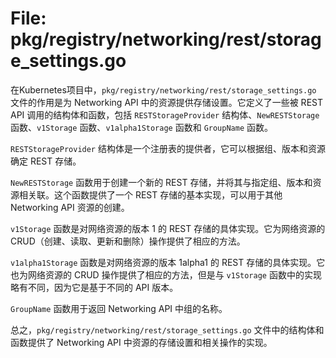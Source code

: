 # File: pkg/registry/networking/rest/storage_settings.go

在Kubernetes项目中，`pkg/registry/networking/rest/storage_settings.go` 文件的作用是为 Networking API 中的资源提供存储设置。它定义了一些被 REST API 调用的结构体和函数，包括 `RESTStorageProvider` 结构体、`NewRESTStorage` 函数、`v1Storage` 函数、`v1alpha1Storage` 函数和 `GroupName` 函数。

`RESTStorageProvider` 结构体是一个注册表的提供者，它可以根据组、版本和资源确定 REST 存储。

`NewRESTStorage` 函数用于创建一个新的 REST 存储，并将其与指定组、版本和资源相关联。这个函数提供了一个 REST 存储的基本实现，可以用于其他 Networking API 资源的创建。

`v1Storage` 函数是对网络资源的版本 1 的 REST 存储的具体实现。它为网络资源的 CRUD（创建、读取、更新和删除）操作提供了相应的方法。

`v1alpha1Storage` 函数是对网络资源的版本 1alpha1 的 REST 存储的具体实现。它也为网络资源的 CRUD 操作提供了相应的方法，但是与 `v1Storage` 函数中的实现略有不同，因为它是基于不同的 API 版本。

`GroupName` 函数用于返回 Networking API 中组的名称。

总之，`pkg/registry/networking/rest/storage_settings.go` 文件中的结构体和函数提供了 Networking API 中资源的存储设置和相关操作的实现。

